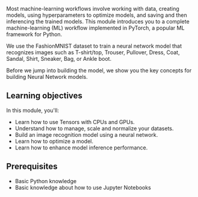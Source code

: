 Most machine-learning workflows involve working with data, creating models, using hyperparameters to optimize models, and saving and then inferencing the trained models. This module introduces you to a complete machine-learning (ML) workflow implemented in PyTorch, a popular ML framework for Python. 

We use the FashionMNIST dataset to train a neural network model that recognizes images such as T-shirt/top, Trouser, Pullover, Dress, Coat, Sandal, Shirt, Sneaker, Bag, or Ankle boot.

Before we jump into building the model, we show you the key concepts for building Neural Network models.

## Learning objectives

In this module, you'll:

- Learn how to use Tensors with CPUs and GPUs.
- Understand how to manage, scale and normalize your datasets.
- Build an image recognition model using a neural network.
- Learn how to optimize a model.
- Learn how to enhance model inference performance.

## Prerequisites

- Basic Python knowledge
- Basic knowledge about how to use Jupyter Notebooks
